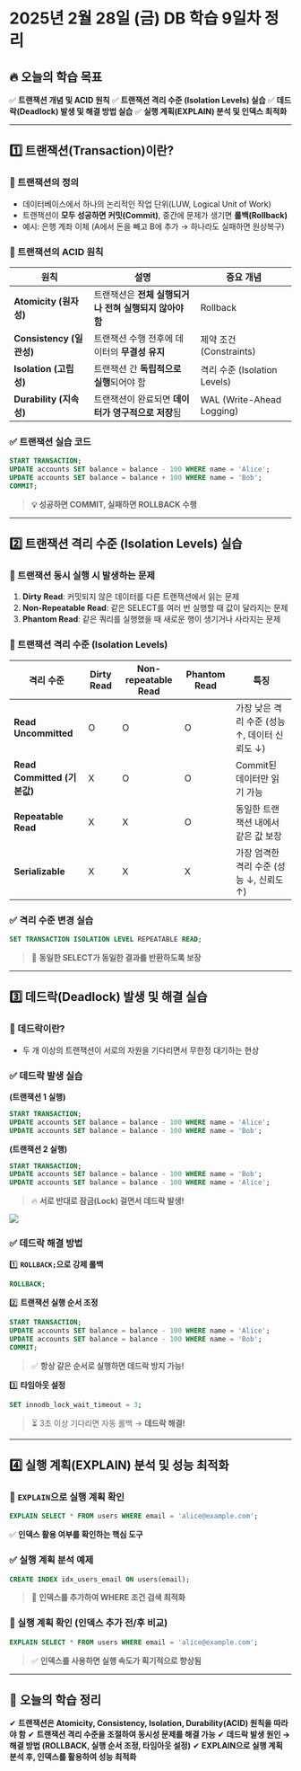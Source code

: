 # **2025년 2월 28일 (금) DB 학습 9일차 정리**

## **🔥 오늘의 학습 목표**
✅ **트랜잭션 개념 및 ACID 원칙**
✅ **트랜잭션 격리 수준 (Isolation Levels) 실습**
✅ **데드락(Deadlock) 발생 및 해결 방법 실습**
✅ **실행 계획(EXPLAIN) 분석 및 인덱스 최적화**

---

## **1️⃣ 트랜잭션(Transaction)이란?**

### **📌 트랜잭션의 정의**
- 데이터베이스에서 하나의 논리적인 작업 단위(LUW, Logical Unit of Work)
- 트랜잭션이 **모두 성공하면 커밋(Commit)**, 중간에 문제가 생기면 **롤백(Rollback)**
- 예시: 은행 계좌 이체 (A에서 돈을 빼고 B에 추가 → 하나라도 실패하면 원상복구)

### **📌 트랜잭션의 ACID 원칙**
| 원칙 | 설명 | 중요 개념 |
|------|------|-----------|
| **Atomicity (원자성)** | 트랜잭션은 **전체 실행되거나 전혀 실행되지 않아야 함** | Rollback |
| **Consistency (일관성)** | 트랜잭션 수행 전후에 데이터의 **무결성 유지** | 제약 조건 (Constraints) |
| **Isolation (고립성)** | 트랜잭션 간 **독립적으로 실행**되어야 함 | 격리 수준 (Isolation Levels) |
| **Durability (지속성)** | 트랜잭션이 완료되면 **데이터가 영구적으로 저장**됨 | WAL (Write-Ahead Logging) |

### **✅ 트랜잭션 실습 코드**
```sql
START TRANSACTION;
UPDATE accounts SET balance = balance - 100 WHERE name = 'Alice';
UPDATE accounts SET balance = balance + 100 WHERE name = 'Bob';
COMMIT;
```
> **💡 성공하면 COMMIT, 실패하면 ROLLBACK 수행**

---

## **2️⃣ 트랜잭션 격리 수준 (Isolation Levels) 실습**

### **📌 트랜잭션 동시 실행 시 발생하는 문제**
1. **Dirty Read**: 커밋되지 않은 데이터를 다른 트랜잭션에서 읽는 문제
2. **Non-Repeatable Read**: 같은 SELECT를 여러 번 실행할 때 값이 달라지는 문제
3. **Phantom Read**: 같은 쿼리를 실행했을 때 새로운 행이 생기거나 사라지는 문제

### **📌 트랜잭션 격리 수준 (Isolation Levels)**
| 격리 수준 | Dirty Read | Non-repeatable Read | Phantom Read | 특징 |
|-----------|-----------|---------------------|-------------|------|
| **Read Uncommitted** | O | O | O | 가장 낮은 격리 수준 (성능 ↑, 데이터 신뢰도 ↓) |
| **Read Committed (기본값)** | X | O | O | Commit된 데이터만 읽기 가능 |
| **Repeatable Read** | X | X | O | 동일한 트랜잭션 내에서 같은 값 보장 |
| **Serializable** | X | X | X | 가장 엄격한 격리 수준 (성능 ↓, 신뢰도 ↑) |

### **✅ 격리 수준 변경 실습**
```sql
SET TRANSACTION ISOLATION LEVEL REPEATABLE READ;
```
> 🔹 **동일한 SELECT가 동일한 결과를 반환하도록 보장**

---

## **3️⃣ 데드락(Deadlock) 발생 및 해결 실습**

### **📌 데드락이란?**
- 두 개 이상의 트랜잭션이 서로의 자원을 기다리면서 무한정 대기하는 현상

### **✅ 데드락 발생 실습**
**(트랜잭션 1 실행)**
```sql
START TRANSACTION;
UPDATE accounts SET balance = balance - 100 WHERE name = 'Alice';
UPDATE accounts SET balance = balance - 100 WHERE name = 'Bob';
```
**(트랜잭션 2 실행)**
```sql
START TRANSACTION;
UPDATE accounts SET balance = balance - 100 WHERE name = 'Bob';
UPDATE accounts SET balance = balance - 100 WHERE name = 'Alice';
```
> 🔥 **서로 반대로 잠금(Lock) 걸면서 데드락 발생!**

![](https://i.ibb.co/8LQbMT9k/2025-02-28-17-54-25.png)

### **✅ 데드락 해결 방법**
1️⃣ **`ROLLBACK;`으로 강제 롤백**
```sql
ROLLBACK;
```
2️⃣ **트랜잭션 실행 순서 조정**
```sql
START TRANSACTION;
UPDATE accounts SET balance = balance - 100 WHERE name = 'Alice';
UPDATE accounts SET balance = balance - 100 WHERE name = 'Bob';
COMMIT;
```
> ✅ **항상 같은 순서로 실행하면 데드락 방지 가능!**

3️⃣ **타임아웃 설정**
```sql
SET innodb_lock_wait_timeout = 3;
```
> ⏳ 3초 이상 기다리면 자동 롤백 → **데드락 해결!**

---

## **4️⃣ 실행 계획(EXPLAIN) 분석 및 성능 최적화**

### **📌 `EXPLAIN`으로 실행 계획 확인**
```sql
EXPLAIN SELECT * FROM users WHERE email = 'alice@example.com';
```
✅ **인덱스 활용 여부를 확인하는 핵심 도구**

### **✅ 실행 계획 분석 예제**
```sql
CREATE INDEX idx_users_email ON users(email);
```
> 🔹 **인덱스를 추가하여 WHERE 조건 검색 최적화**

### **📌 실행 계획 확인 (인덱스 추가 전/후 비교)**
```sql
EXPLAIN SELECT * FROM users WHERE email = 'alice@example.com';
```
> ✅ **인덱스를 사용하면 실행 속도가 획기적으로 향상됨**

---

## **📌 오늘의 학습 정리**

✔ **트랜잭션은 Atomicity, Consistency, Isolation, Durability(ACID) 원칙을 따라야 함**
✔ **트랜잭션 격리 수준을 조절하여 동시성 문제를 해결 가능**
✔ **데드락 발생 원인 → 해결 방법 (ROLLBACK, 실행 순서 조정, 타임아웃 설정)**
✔ **EXPLAIN으로 실행 계획 분석 후, 인덱스를 활용하여 성능 최적화**

